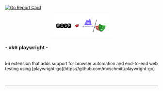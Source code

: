[![Go Report Card](https://goreportcard.com/badge/github.com/nicholasvuono/xk6-playwright)](https://goreportcard.com/badge/github.com/nicholasvuono/xk6-playwright)
<br>
<p align="center">
   <img src="images/xk6_logo.PNG" width="200" alt="pdq"/><br>
   <h3>- xk6 playwright -</h3><br>
   k6 extension that adds support for browser automation and end-to-end web testing using  [playwright-go](https://github.com/mxschmitt/playwright-go)<br><br><br>
</p>

- - - -


